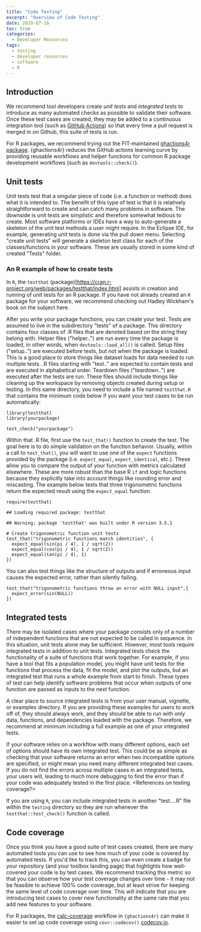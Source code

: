 ```yaml
---
title: "Code Testing"
excerpt: "Overview of Code Testing"
date: 2019-07-16
toc: true
categories:
  - Developer Resources
tags:
  - testing
  - developer resources
  - software
  - R
---
```




Introduction
------------

We recommend tool developers create *unit tests* and *integrated tests*
to introduce as many automated checks as possible to validate their
software. Once these test cases are created, they may be added to a
continuous integration tool (such as [GitHub Actions](https://docs.github.com/en/actions/quickstart)) so that every time a pull
request is merged in on Github, this suite of tests is run.

For R packages, we recommend trying out the FIT-maintained 
[ghactions4r package](https://nmfs-fish-tools.github.io/ghactions4r/). {ghactions4r} 
reduces the GitHub actions learning curve by providing reusable workflows and helper 
functions for common R package development workflows (such as `devtools::check()`).

Unit tests
----------

Unit tests test that a singular piece of code (i.e. a function or
method) does what it is intended to. The benefit of this type of test is
that it is relatively straightforward to create and can catch many
problems in software. The downside is unit tests are simplistic and
therefore somewhat tedious to create. Most software platforms or IDEs
have a way to auto-generate a skeleton of the unit test methods a user
might require. In the Eclipse IDE, for example, generating unit tests is
done via the pull down menu. Selecting "create unit tests" will generate
a skeleton test class for each of the classes/functions in your
software. These are usually stored in some kind of created "Tests"
folder.

### An R example of how to create tests

In `R`, the `testthat`
(package)\[<https://cran.r-project.org/web/packages/testthat/index.html>\]
assists in creation and running of unit tests for an R package. If you
have not already created an `R` package for your software, we recommend
checking out Hadley Wickham's book on the subject here.

After you write your package functions, you can create your test. Tests
are assumed to live in the subdirectory "tests" of a package. This
directory contains four classes of .R files that are denoted based on
the string they belong with. Helper files ("helper..") are run every
time the package is loaded, in other words, when `devtools::load_all()`
is called. Setup files ("setup..") are executed before tests, but not
when the package is loaded. This is a good place to store things like
dataset loads for data needed to run multiple tests. .R files starting
with "test.." are expected to contain tests and are executed in
alphabetical order. Teardown files ("teardown..") are executed after the
tests are run. These files should include things like cleaning up the
workspace by removing objects created during setup or testing. In this
same directory, you need to include a file named `testthat.R` that
contains the minimum code below if you want your test cases to be run
automatically:

    library(testthat)
    library(yourpackage)

    test_check("yourpackage")

Within that .R file, first use the `test_that()` function to create the
test. The goal here is to do simple validation on the function behavior.
Usually, within a call to `test_that()`, you will want to use one of the
`expect` functions provided by the package (i.e. `expect_equal`,
`expect_identical`, etc.). These allow you to compare the output of your
function with metrics calculated elsewhere. These are more robust than
the base R `if` and logic functions because they explicitly take into
account things like rounding error and miscasting. The example below
tests that three trigonometric functions return the expected result
using the `expect_equal` function.

    require(testthat)

    ## Loading required package: testthat

    ## Warning: package 'testthat' was built under R version 3.5.1

    # Create trigonometric function unit tests
    test_that("trigonometric functions match identities", {
      expect_equal(sin(pi / 4), 1 / sqrt(2))
      expect_equal(cos(pi / 4), 1 / sqrt(2))
      expect_equal(tan(pi / 4), 1)
    })

You can also test things like the structure of outputs and if erroneous
input causes the expected error, rather than silently failing.

    test_that("trigonometric functions throw an error with NULL input",{
      expect_error(sin(NULL))
    })

Integrated tests
----------------

There may be isolated cases where your package consists only of a number
of independent functions that are not expected to be called in sequence.
In this situation, unit tests alone may be sufficient. However, most
tools require integrated tests in addition to unit tests. Integrated
tests check the functionality of a suite of functions that work
together. For example, if you have a tool that fits a population model,
you might have unit tests for the functions that process the data, fit
the model, and plot the outputs, but an integrated test that runs a
whole example from start to finish. These types of test can help
identify software problems that occur when outputs of one function are
passed as inputs to the next function.

A clear place to source integrated tests is from your user manual,
vignette, or examples directory. If you are providing these examples for
users to work off of, they should always work, and they should be able
to run with only data, functions, and dependencies loaded with the
package. Therefore, we recommend at minimum including a full example as
one of your integrated tests.

If your software relies on a workflow with many different options, each
set of options should have its own integrated test. This could be as
simple as checking that your software returns an error when two
incompatible options are specified, or might mean you need many
different integrated test cases. If you do not find the errors across
multiple cases in an integrated tests, your users will, leading to much
more debugging to find the error than if your code was adequately tested
in the first place. <References on testing coverage?>

If you are using `R`, you can include integrated tests in another
"test....R" file within the `testing` directory so they are run whenever
the `testthat::test_check()` function is called.

Code coverage
-------------

Once you think you have a good suite of test cases created, there are
many automated tools you can use to see how much of your code is covered
by automated tests. If you'd like to track this, you can even create a
badge for your repository (and your toolbox landing page) that
highlights how well-covered your code is by test cases. We recommend
tracking this metric so that you can observe how your test coverage
changes over time - it may not be feasible to achieve 100% code
coverage, but at least strive for keeping the same level of code
coverage over time. This will indicate that you are introducing test
cases to cover new functionality at the same rate that you add new
features to your software.

For R packages, the [calc-coverage](https://nmfs-fish-tools.github.io/ghactions4r/reference/use_calc_coverage.html) 
workflow in `{ghactions4r}` can make it easier to set up code coverage 
using `covr::codecov()` [codecov.io](codecov.io).
